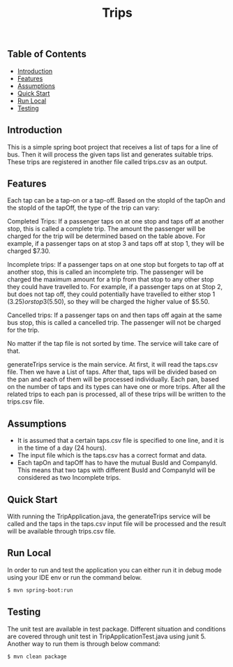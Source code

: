 <h1 align="center"> Trips </h1> <br>



## Table of Contents

- [Introduction](#introduction)
- [Features](#features)
- [Assumptions](#assumptions)
- [Quick Start](#quick-start)
- [Run Local](#run-local)
- [Testing](#testing)


## Introduction

This is a simple spring boot project that receives a list of taps for a line of bus. Then it will process the
given taps list and generates suitable trips. These trips are registered in another file called trips.csv as an output.

## Features

Each tap can be a tap-on or a tap-off. Based on the stopId of the tapOn and the stopId of the tapOff, the type of the 
trip can vary:

Completed Trips:
If a passenger taps on at one stop and taps off at another stop, this is called a complete trip. 
The amount the passenger will be charged for the trip will be determined based on the table above. 
For example, if a passenger taps on at stop 3 and taps off at stop 1, they will be charged $7.30.

Incomplete trips:
If a passenger taps on at one stop but forgets to tap off at another stop, this is called an incomplete trip.
The passenger will be charged the maximum amount for a trip from that stop to any other stop they could have travelled to.
For example, if a passenger taps on at Stop 2, but does not tap off, 
they could potentially have travelled to either stop 1 ($3.25) or stop 3 ($5.50), so they will be charged the higher value of $5.50.

Cancelled trips:
If a passenger taps on and then taps off again at the same bus stop, this is called a cancelled trip. 
The passenger will not be charged for the trip.

No matter if the tap file is not sorted by time. The service will take care of that.

generateTrips service is the main service. At first, it will read the taps.csv file. Then we have a List of taps. After that, 
taps will be divided based on the pan and each of them will be processed individually. Each pan, based on the number of taps and its types 
can have one or more trips. 
After all the related trips to each pan is processed, all of these trips will be written to the trips.csv file.

## Assumptions

* It is assumed that a certain taps.csv file is specified to one line, and it is in the time of a day (24 hours).
* The input file which is the taps.csv has a correct format and data.
* Each tapOn and tapOff has to have the mutual BusId and CompanyId. This means that two taps with different BusId and CompanyId will be 
considered as two Incomplete trips.


## Quick Start

With running the TripApplication.java, the generateTrips service will be called and the taps in the taps.csv input file
will be processed and the result will be available through trips.csv file.


## Run Local
In order to run and test the application you can either run it in debug mode using your
IDE env or run the command below.

```bash
$ mvn spring-boot:run
```

## Testing
The unit test are available in test package. Different situation and conditions are covered through unit test in TripApplicationTest.java 
using junit 5.
Another way to run them is through below command:
```bash
$ mvn clean package
```










